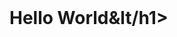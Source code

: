 
 
<style>
 h1 {
  dislay: none;
 }
 #catphotoapp {
  display: unset;
  text-decoration: none;
 }
 
span::after {
  content: "Hello World";
}
@keyframes myspan {
  0% {content: "Hello World&lt/h1>";}
  3% {content: "Hello Worl&lt/h1>";}
  6% {content: "Hello Wor&lt/h1>";}
  9% {content: "Hello Wo&lt/h1>";}
  12% {content: "Hello W&lt/h1>";}
  15% {content: "Hello &lt/h1>";}
  18% {content: "Hello&lt/h1>";}
  21% {content: "Hell&lt/h1>";}
  24% {content: "Hel&lt/h1>";}
  27% {content: "He&lt/h1>";}
  30% {content: "H&lt/h1>";}
  33% {content: "&lt/h1>";}
  36% {content: "C&lt/h1>";}
  39% {content: "Ca&lt/h1>";}
  42% {content: "Cat&lt/h1>";}
  45% {content: "CatP&lt/h1>";}
  48% {content: "CatPh&lt/h1>";}
  51% {content: "CatPho&lt/h1>";}
  54% {content: "CatPhot&lt/h1>";}
  57% {content: "CatPhoto&lt/h1>";}
  60% {content: "CatPhotoA&lt/h1>";}
  63% {content: "CatPhotoAp&lt/h1>";}
  66% {content: "CatPhotoApp&lt/h1>";}
  69% {content: "CatPhotoApp&lt/h1>";}
}

span::after {
  animation-name: myspan;
  animation-duration: 15s;
animation-iteration-count: infinite;
}
</style>

<h1 id="catphotoapp"><span></span><h1>
